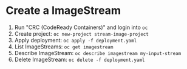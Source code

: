 # Create a ImageStream

1. Run "CRC (CodeReady Containers)" and login into `oc`
1. Create project: `oc new-project stream-image-project`
1. Apply deployment: `oc apply -f deployment.yaml`
1. List ImageStreams: `oc get imagestream`
1. Describe ImageStream: `oc describe imagestream my-input-stream`
1. Delete ImageStream: `oc delete -f deployment.yaml`
